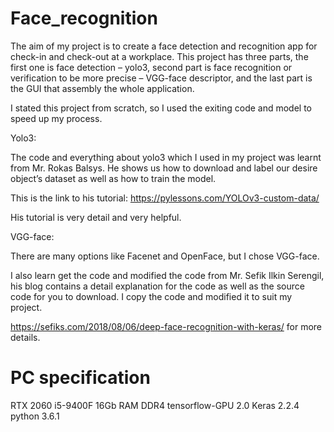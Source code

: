# Face_recognition

The aim of my project is to create a face detection and recognition app for check-in and check-out at a workplace. This project has three parts, the first one is face detection – yolo3, second part is face recognition or verification to be more precise – VGG-face descriptor, and the last part is the GUI that assembly the whole application.

I stated this project from scratch, so I used the exiting code and model to speed up my process. 

Yolo3:

The code and everything about yolo3 which I used in my project was learnt from Mr. Rokas Balsys. He shows us how to download and label our desire object’s dataset as well as how to train the model.

This is the link to his tutorial: https://pylessons.com/YOLOv3-custom-data/

His tutorial is very detail and very helpful.

VGG-face:

There are many options like Facenet and OpenFace, but I chose VGG-face.

I also learn get the code and modified the code from Mr. Sefik Ilkin Serengil, his blog contains a detail explanation for the code as well as the source code for you to download. I copy the code and modified it to suit my project.

https://sefiks.com/2018/08/06/deep-face-recognition-with-keras/ for more details.

# PC specification
RTX 2060
i5-9400F
16Gb RAM DDR4
tensorflow-GPU 2.0
Keras 2.2.4
python 3.6.1
